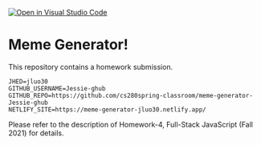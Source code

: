 [![Open in Visual Studio Code](https://classroom.github.com/assets/open-in-vscode-f059dc9a6f8d3a56e377f745f24479a46679e63a5d9fe6f495e02850cd0d8118.svg)](https://classroom.github.com/online_ide?assignment_repo_id=7224922&assignment_repo_type=AssignmentRepo)
# Meme Generator!

This repository contains a homework submission.

```
JHED=jluo30
GITHUB_USERNAME=Jessie-ghub
GITHUB_REPO=https://github.com/cs280spring-classroom/meme-generator-Jessie-ghub
NETLIFY_SITE=https://meme-generator-jluo30.netlify.app/
```

Please refer to the description of Homework-4, Full-Stack JavaScript (Fall 2021) for details.